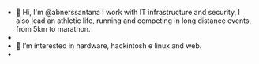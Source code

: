 - 👋 Hi, I'm @abnerssantana I work with IT infrastructure and security, I also lead an athletic life, running and competing in long distance events, from 5km to marathon.
- 
- 👀 I’m interested in hardware, hackintosh e linux and web.
- 

<!---
abnerssantana/abnerssantana is a ✨ special ✨ repository because its `README.md` (this file) appears on your GitHub profile.
You can click the Preview link to take a look at your changes.
--->
